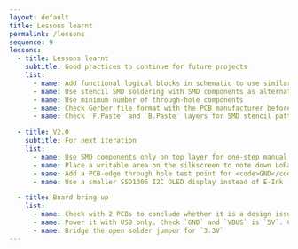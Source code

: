 ```yaml
---
layout: default
title: Lessons learnt
permalink: /lessons
sequence: 9
lessons:
  - title: Lessons learnt
    subtitle: Good practices to continue for future projects
    list:
      - name: Add functional logical blocks in schematic to use similar circuits in future versions or other projects
      - name: Use stencil SMD soldering with SMD components as alternatives wherever possible
      - name: Use minimum number of through-hole components
      - name: Check Gerber file format with the PCB manufacturer before rendering them
      - name: Check `F.Paste` and `B.Paste` layers for SMD stencil pattern

  - title: V2.0
    subtitle: For next iteration
    list:
      - name: Use SMD components only on top layer for one-step manual SMD stencil soldering process
      - name: Place a writable area on the silkscreen to note down LoRa node address or other associated numbers
      - name: Add a PCB-edge through hole test point for <code>GND</code> so that it can be always left connected
      - name: Use a smaller SSD1306 I2C OLED display instead of E-Ink

  - title: Board bring-up
    list:
      - name: Check with 2 PCBs to conclude whether it is a design issue or a soldering / manufacturing / assembly issue
      - name: Power it with USB only. Check `GND` and `VBUS` is `5V`. Check `GND` and `3.3V` is `3.3V`
      - name: Bridge the open solder jumper for `3.3V`
---
```

